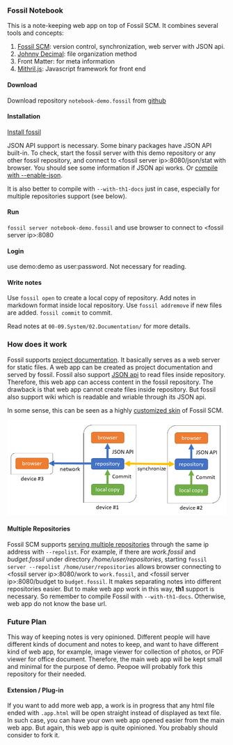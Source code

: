 ### Fossil Notebook ###

This is a note-keeping web app on top of Fossil SCM. It combines several tools and concepts:

1. [Fossil SCM](https://fossil-scm.org/): version control, synchronization, web server with JSON api.
2. [Johnny Decimal](https://johnnydecimal.com/): file organization method
3. Front Matter: for meta information
4. [Mithril.js](https://mithril.js.org/): Javascript framework for front end

#### Download ####

Download repository `notebook-demo.fossil` from [github](https://github.com/rguiscard/fossil-notebook-demo/releases/tag/demo)

#### Installation ####

[Install fossil](https://fossil-scm.org/home/doc/trunk/www/build.wiki)

JSON API support is necessary. Some binary packages have JSON API built-in. To check, start the fossil server with this demo repository or any other fossil repository, and connect to \<fossil server ip\>:8080/json/stat with browser. You should see some information if JSON api works. Or [compile with --enable-json](https://fossil-scm.org/home/doc/trunk/www/json-api/intro.md#builing).

It is also better to compile with `--with-th1-docs` just in case, especially for multiple repositories support (see below).

#### Run ####

`fossil server notebook-demo.fossil` and use browser to connect to \<fossil server ip\>:8080

#### Login ####

use demo:demo as user:password. Not necessary for reading.

#### Write notes ####

Use `fossil open` to create a local copy of repository. Add notes in markdown format inside local repository. Use `fossil addremove` if new files are added. `fossil commit` to commit. 

Read notes at `00-09.System/02.Documentation/` for more details.

### How does it work ###

Fossil supports [project documentation](https://www.fossil-scm.org/home/doc/trunk/www/embeddeddoc.wiki). It basically serves as a web server for static files. A web app can be created as project documentation and served by fossil. Fossil also support [JSON api](https://www.fossil-scm.org/home/doc/trunk/www/json-api/index.md) to read files inside repository. Therefore, this web app can access content in the fossil repository. The drawback is that web app cannot create files inside repository. But fossil also support wiki which is readable and wriable through its JSON api.

In some sense, this can be seen as a highly [customized skin](https://www.fossil-scm.org/home/doc/trunk/www/customskin.md) of Fossil SCM.

![workflow](fossil-notebook-demo.png)

#### Multiple Repositories ####

Fossil SCM supports [serving multiple repositories](https://fossil-scm.org/home/help?cmd=server) through the same ip address with `--repolist`. For example, if there are _work.fossil_ and _budget.fossil_ under directory _/home/user/repositories_, starting `fossil server --repolist /home/user/repositories` allows browser connecting to \<fossil server ip\>:8080/work to `work.fossil`, and \<fossil server ip\>:8080/budget to `budget.fossil`. It makes separating notes into different repositories easier. But to make web app work in this way, **th1** support is necessary. So remember to compile Fossil with `--with-th1-docs`. Otherwise, web app do not know the base url.

### Future Plan ###

This way of keeping notes is very opinioned. Different people will have different kinds of document and notes to keep, and want to have different kind of web app, for example, image viewer for collection of photos, or PDF viewer for office document. Therefore, the main web app will be kept small and minimal for the purpose of demo. Peopoe will probably fork this repository for their needed.

#### Extension / Plug-in ####

If you want to add more web app, a work is in progress that any html file ended with `.app.html` will be open straight instead of displayed as text file. In such case, you can have your own web app opened easier from the main web app. But again, this web app is quite opinioned. You probably should consider to fork it.

